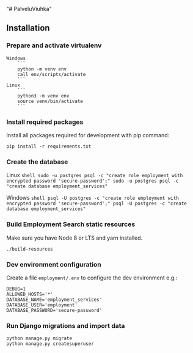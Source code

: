 "# PalveluViuhka" 

Installation
------------

### Prepare and activate virtualenv
    Windows
        ```
        python -m venv env
        call env/scripts/activate
        ```
    Linux
        ```
        python3 -m venv env
        source venv/bin/activate
        ```


### Install required packages

Install all packages required for development with pip command:

    pip install -r requirements.txt


### Create the database

Linux
    ```shell
    sudo -u postgres psql -c "create role employment with encrypted password 'secure-password';"
    sudo -u postgres psql -c "create database employment_services"
    ```

Windows
    ```shell
    psql -U postgres -c "create role employment with encrypted password 'secure-password';"
    psql -U postgres -c "create database employment_services"
    ```

### Build Employment Search static resources

Make sure you have Node 8 or LTS and yarn installed.

```shell
./build-resources
```

### Dev environment configuration

Create a file `employment/.env` to configure the dev environment e.g.:

```
DEBUG=1
ALLOWED_HOSTS='*'
DATABASE_NAME='employment_services'
DATABASE_USER='employment'
DATABASE_PASSWORD='secure-password'
```
### Run Django migrations and import data

```shell
python manage.py migrate
python manage.py createsuperuser
```
